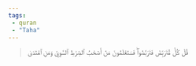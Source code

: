 ```yaml
---
tags: 
 - quran 
 - "Taha"
---
```


> قُلۡ كُلّٞ مُّتَرَبِّصٞ فَتَرَبَّصُواْۖ فَسَتَعۡلَمُونَ مَنۡ أَصۡحَٰبُ ٱلصِّرَٰطِ ٱلسَّوِيِّ وَمَنِ ٱهۡتَدَىٰ
